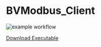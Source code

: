 # BVModbus_Client

![example workflow](https://github.com/<OWNER>/<REPOSITORY>/actions/workflows/dotnet-desktop.yml/badge.svg)

[Download Executable](https://github.com/bvtvusn/BVModbus_Client/suites/13963845478/artifacts/778303837)

